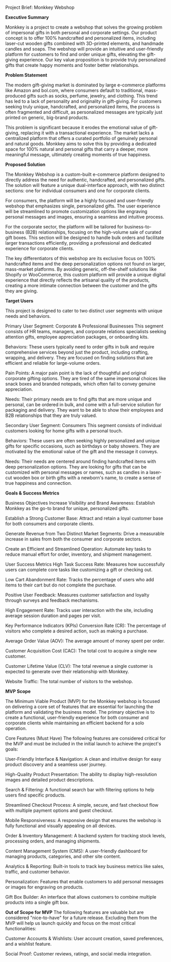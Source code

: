 Project Brief: Monkkey Webshop

**Executive Summary**

Monkkey is a project to create a webshop that solves the growing problem of impersonal gifts in both personal and corporate settings. Our product concept is to offer 100% handcrafted and personalized items, including laser-cut wooden gifts combined with 3D-printed elements, and handmade candles and soaps. The webshop will provide an intuitive and user-friendly platform for customers to find and order unique gifts, elevating the gift-giving experience. Our key value proposition is to provide truly personalized gifts that create happy moments and foster better relationships.

**Problem Statement**

The modern gift-giving market is dominated by large e-commerce platforms like Amazon and bol.com, where consumers default to traditional, mass-produced gifts such as socks, perfume, jewelry, and clothing. This trend has led to a lack of personality and originality in gift-giving. For customers seeking truly unique, handcrafted, and personalized items, the process is often fragmented and difficult, as personalized messages are typically just printed on generic, big-brand products.

This problem is significant because it erodes the emotional value of gift-giving, replacing it with a transactional experience. The market lacks a centralized platform that offers a curated portfolio of genuinely personal and natural goods. Monkkey aims to solve this by providing a dedicated space for 100% natural and personal gifts that carry a deeper, more meaningful message, ultimately creating moments of true happiness.

**Proposed Solution**

The Monkkey Webshop is a custom-built e-commerce platform designed to directly address the need for authentic, handcrafted, and personalized gifts. The solution will feature a unique dual-interface approach, with two distinct sections: one for individual consumers and one for corporate clients.

For consumers, the platform will be a highly focused and user-friendly webshop that emphasizes single, personalized gifts. The user experience will be streamlined to promote customization options like engraving personal messages and images, ensuring a seamless and intuitive process.

For the corporate sector, the platform will be tailored for business-to-business (B2B) relationships, focusing on the high-volume sale of curated gift boxes. This section will be designed to handle bulk orders and facilitate larger transactions efficiently, providing a professional and dedicated experience for corporate clients.

The key differentiators of this webshop are its exclusive focus on 100% handcrafted items and the deep personalization options not found on larger, mass-market platforms. By avoiding generic, off-the-shelf solutions like Shopify or WooCommerce, this custom platform will provide a unique digital experience that directly reflects the artisanal quality of the products, creating a more intimate connection between the customer and the gifts they are giving.

**Target Users**

This project is designed to cater to two distinct user segments with unique needs and behaviors.

Primary User Segment: Corporate & Professional Businesses
This segment consists of HR teams, managers, and corporate relations specialists seeking attention gifts, employee appreciation packages, or onboarding kits.

Behaviors: These users typically need to order gifts in bulk and require comprehensive services beyond just the product, including crafting, wrapping, and delivery. They are focused on finding solutions that are efficient and reliable for large-volume orders.

Pain Points: A major pain point is the lack of thoughtful and original corporate gifting options. They are tired of the same impersonal choices like snack boxes and branded notepads, which often fail to convey genuine appreciation.

Needs: Their primary needs are to find gifts that are more unique and personal, can be ordered in bulk, and come with a full-service solution for packaging and delivery. They want to be able to show their employees and B2B relationships that they are truly valued.

Secondary User Segment: Consumers
This segment consists of individual customers looking for home gifts with a personal touch.

Behaviors: These users are often seeking highly personalized and unique gifts for specific occasions, such as birthdays or baby showers. They are motivated by the emotional value of the gift and the message it conveys.

Needs: Their needs are centered around finding handcrafted items with deep personalization options. They are looking for gifts that can be customized with personal messages or names, such as candles in a laser-cut wooden box or birth gifts with a newborn's name, to create a sense of true happiness and connection.

**Goals & Success Metrics**

Business Objectives
Increase Visibility and Brand Awareness: Establish Monkkey as the go-to brand for unique, personalized gifts.

Establish a Strong Customer Base: Attract and retain a loyal customer base for both consumers and corporate clients.

Generate Revenue from Two Distinct Market Segments: Drive a measurable increase in sales from both the consumer and corporate sectors.

Create an Efficient and Streamlined Operation: Automate key tasks to reduce manual effort for order, inventory, and shipment management.

User Success Metrics
High Task Success Rate: Measures how successfully users can complete core tasks like customizing a gift or checking out.

Low Cart Abandonment Rate: Tracks the percentage of users who add items to their cart but do not complete the purchase.

Positive User Feedback: Measures customer satisfaction and loyalty through surveys and feedback mechanisms.

High Engagement Rate: Tracks user interaction with the site, including average session duration and pages per visit.

Key Performance Indicators (KPIs)
Conversion Rate (CR): The percentage of visitors who complete a desired action, such as making a purchase.

Average Order Value (AOV): The average amount of money spent per order.

Customer Acquisition Cost (CAC): The total cost to acquire a single new customer.

Customer Lifetime Value (CLV): The total revenue a single customer is expected to generate over their relationship with Monkkey.

Website Traffic: The total number of visitors to the webshop.

**MVP Scope**

The Minimum Viable Product (MVP) for the Monkkey webshop is focused on delivering a core set of features that are essential for launching the platform and validating the business model. The primary objective is to create a functional, user-friendly experience for both consumer and corporate clients while maintaining an efficient backend for a solo operation.

Core Features (Must Have)
The following features are considered critical for the MVP and must be included in the initial launch to achieve the project's goals:

User-Friendly Interface & Navigation: A clean and intuitive design for easy product discovery and a seamless user journey.

High-Quality Product Presentation: The ability to display high-resolution images and detailed product descriptions.

Search & Filtering: A functional search bar with filtering options to help users find specific products.

Streamlined Checkout Process: A simple, secure, and fast checkout flow with multiple payment options and guest checkout.

Mobile Responsiveness: A responsive design that ensures the webshop is fully functional and visually appealing on all devices.

Order & Inventory Management: A backend system for tracking stock levels, processing orders, and managing shipments.

Content Management System (CMS): A user-friendly dashboard for managing products, categories, and other site content.

Analytics & Reporting: Built-in tools to track key business metrics like sales, traffic, and customer behavior.

Personalization: Features that enable customers to add personal messages or images for engraving on products.

Gift Box Builder: An interface that allows customers to combine multiple products into a single gift box.

**Out of Scope for MVP**
The following features are valuable but are considered "nice-to-have" for a future release. Excluding them from the MVP will help us launch quickly and focus on the most critical functionalities:

Customer Accounts & Wishlists: User account creation, saved preferences, and a wishlist feature.

Social Proof: Customer reviews, ratings, and social media integration.
